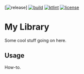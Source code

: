 [![release](https://img.shields.io/github/release/hendraanggrian/app.svg)]
[![build](https://travis-ci.com/hendraanggrian/app.svg)](https://travis-ci.com/hendraanggrian/app)
[![ktlint](https://img.shields.io/badge/code%20style-%E2%9D%A4-FF4081.svg)](https://ktlint.github.io/)
[![license](https://img.shields.io/badge/license-Apache--2.0-green.svg)](http://www.apache.org/licenses/LICENSE-2.0)

My Library
==========
Some cool stuff going on here.

Usage
-----
How-to.
